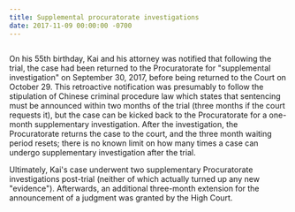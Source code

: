 ```yaml
---
title: Supplemental procuratorate investigations
date: 2017-11-09 00:00:00 -0700
---
```


<p align="center">
	<img src="{{site.url}}/assets/img/magnifying_glass.jpg" alt=""/>
</p>


On his 55th birthday, Kai and his attorney was notified that following the trial, the case had been returned to the Procuratorate for "supplemental investigation" on September 30, 2017, before being returned to the Court on October 29. This retroactive notification was presumably to follow the stipulation of Chinese criminal procedure law which states that sentencing must be announced within two months of the trial (three months if the court requests it), but the case can be kicked back to the Procuratorate for a one-month supplementary investigation. After the investigation, the Procuratorate returns the case to the court, and the three month waiting period resets; there is no known limit on how many times a case can undergo supplementary investigation after the trial.

Ultimately, Kai's case underwent two supplementary Procuratorate investigations post-trial (neither of which actually turned up any new "evidence"). Afterwards, an additional three-month extension for the announcement of a judgment was granted by the High Court.



